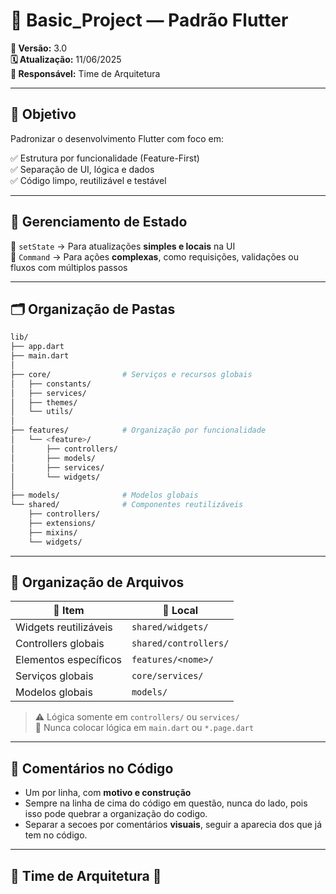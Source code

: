 # 🚀 Basic_Project — Padrão Flutter

**📌 Versão:** 3.0  
**🗓️ Atualização:** 11/06/2025  
**👥 Responsável:** Time de Arquitetura

---

## 🎯 Objetivo

Padronizar o desenvolvimento Flutter com foco em:

✅ Estrutura por funcionalidade (Feature-First)  
✅ Separação de UI, lógica e dados  
✅ Código limpo, reutilizável e testável

---

## 🧩 Gerenciamento de Estado

🔹 `setState` → Para atualizações **simples e locais** na UI  
🔸 `Command` → Para ações **complexas**, como requisições, validações ou fluxos com múltiplos passos  

---

## 🗂️ Organização de Pastas

```bash
lib/
├── app.dart
├── main.dart
│
├── core/                # Serviços e recursos globais
│   ├── constants/
│   ├── services/
│   ├── themes/
│   └── utils/
│
├── features/            # Organização por funcionalidade
│   └── <feature>/
│       ├── controllers/
│       ├── models/
│       ├── services/
│       └── widgets/
│
├── models/              # Modelos globais
└── shared/              # Componentes reutilizáveis
    ├── controllers/
    ├── extensions/
    ├── mixins/
    └── widgets/
```

---

## 🧱 Organização de Arquivos

| 📁 Item                | 📌 Local                          |
|------------------------|-----------------------------------|
| Widgets reutilizáveis  | `shared/widgets/`                |
| Controllers globais    | `shared/controllers/`            |
| Elementos específicos  | `features/<nome>/`               |
| Serviços globais       | `core/services/`                 |
| Modelos globais        | `models/`                        |

> ⚠️ Lógica somente em `controllers/` ou `services/`  
> 🚫 Nunca colocar lógica em `main.dart` ou `*.page.dart`

---

## 💬 Comentários no Código

- Um por linha, com **motivo e construção**  
- Sempre na linha de cima do código em questão, nunca do lado, pois isso pode quebrar a organização do codigo. 
- Separar a secoes por comentários **visuais**, seguir a aparecia dos que já tem no código.

---

## 🦑 **Time de Arquitetura** 🦑
